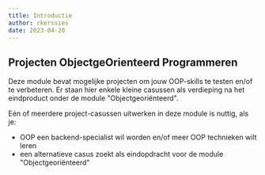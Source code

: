 ```yaml
---
title: Introductie
author: rkerssies
date: 2023-04-20
---
```


## Projecten ObjectgeOrienteerd Programmeren 

Deze module bevat mogelijke projecten om jouw OOP-skills te testen en/of te verbeteren.
Er staan hier enkele kleine casussen als verdieping na het eindproduct onder de module "Objectgeoriënteerd".<br>

Eén of meerdere project-casussen uitwerken in deze module is nuttig, als je:
* OOP een backend-specialist wil worden en/of meer OOP technieken wilt leren 
* een alternatieve casus zoekt als eindopdracht voor de module "Objectgeoriënteerd"
